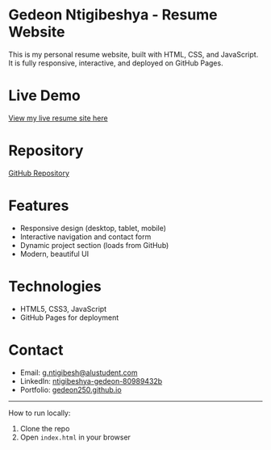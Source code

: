 # Gedeon Ntigibeshya - Resume Website

This is my personal resume website, built with HTML, CSS, and JavaScript. It is fully responsive, interactive, and deployed on GitHub Pages.

# Live Demo

[View my live resume site here](https://gedeon250.github.io/Resume_website_Gedeon/)

# Repository

[GitHub Repository](https://github.com/Gedeon250/Resume_website_Gedeon)

# Features

- Responsive design (desktop, tablet, mobile)
- Interactive navigation and contact form
- Dynamic project section (loads from GitHub)
- Modern, beautiful UI

# Technologies

- HTML5, CSS3, JavaScript
- GitHub Pages for deployment

# Contact

- Email: g.ntigibesh@alustudent.com
- LinkedIn: [ntigibeshya-gedeon-80989432b](https://www.linkedin.com/in/ntigibeshya-gedeon-80989432b/)
- Portfolio: [gedeon250.github.io](https://gedeon250.github.io/Resume_website_Gedeon/)

---

How to run locally:  
 1. Clone the repo  
 2. Open `index.html` in your browser 
